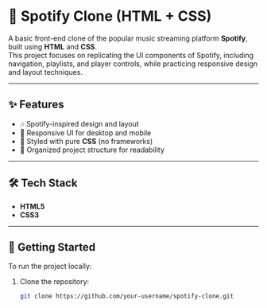 # 🎵 Spotify Clone (HTML + CSS)

A basic front-end clone of the popular music streaming platform **Spotify**, built using **HTML** and **CSS**.  
This project focuses on replicating the UI components of Spotify, including navigation, playlists, and player controls, while practicing responsive design and layout techniques.

---

## ✨ Features
- 🎶 Spotify-inspired design and layout  
- 📱 Responsive UI for desktop and mobile  
- 🎨 Styled with pure **CSS** (no frameworks)  
- 📂 Organized project structure for readability  

---

## 🛠️ Tech Stack
- **HTML5**  
- **CSS3**  

---



## 🚀 Getting Started
To run the project locally:  
1. Clone the repository:  
   ```bash
   git clone https://github.com/your-username/spotify-clone.git
